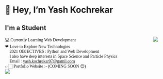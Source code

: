 # 👋 Hey, I’m Yash Kochrekar

## I'm a Student

<p style="font-family:verdana"><a href="https://github.com/Yash-Kochrekar"><img src="https://media.giphy.com/media/gh0RRgkTXedvF0pDc0/giphy.gif" align="right"></a>
💻 Currently Learning Web Development<br>
❤ Love to Explore New Technologies<br>
🚀 2021 OBJECTIVES : Python and Web Development<br>
🌌 I also have deep interests in Space Science and Particle Physics<br>
📧 Email : <a href="https://yash.kochrekar07@gamil.com/">yash.kochrekar07@gamil.com</a><br>
👉🏻 Portfolio Website :- (COMING SOON 😉)<br>
<a href="https://github.com/Yash-Kochrekar/">
  <img align="center" src="https://github-readme-stats.vercel.app/api?username=Yash-Kochrekar&show_icons=true&theme=radical)" />
</a>
</p>





<!-- 
- 💻 Currently Learning Web Development
- ❤ Love to Explore New Technologies
- 🚀 2021 OBJECTIVES : Python and Web Development
- 🌌 I also have deep interests in Space Science and Particle Physics
- 📧 Email : ***yash.kochrekar07@gamil.com***
- 👉🏻 Portfolio Website :- (COMING SOON 😉)
 -->
<!---
Yash-Kochrekar/Yash-Kochrekar is a ✨ special ✨ repository because its `README.md` (this file) appears on your GitHub profile.
You can click the Preview link to take a look at your changes.
--->
